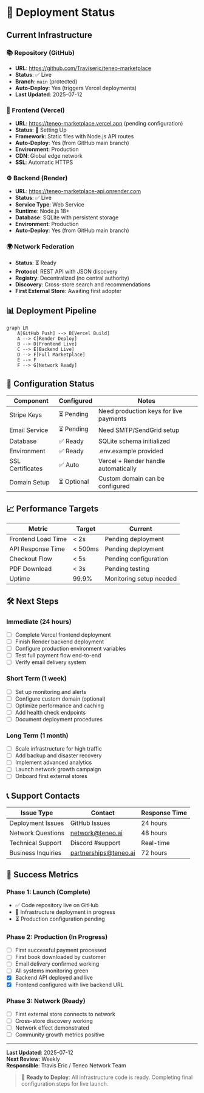 # 🚀 Deployment Status

## Current Infrastructure

### 📚 Repository (GitHub)
- **URL**: https://github.com/Traviseric/teneo-marketplace
- **Status**: ✅ Live
- **Branch**: `main` (protected)
- **Auto-Deploy**: Yes (triggers Vercel deployments)
- **Last Updated**: 2025-07-12

### 🎨 Frontend (Vercel)
- **URL**: https://teneo-marketplace.vercel.app (pending configuration)
- **Status**: 🔄 Setting Up
- **Framework**: Static files with Node.js API routes
- **Auto-Deploy**: Yes (from GitHub main branch)
- **Environment**: Production
- **CDN**: Global edge network
- **SSL**: Automatic HTTPS

### ⚙️ Backend (Render)
- **URL**: https://teneo-marketplace-api.onrender.com
- **Status**: ✅ Live
- **Service Type**: Web Service
- **Runtime**: Node.js 18+
- **Database**: SQLite with persistent storage
- **Environment**: Production
- **Auto-Deploy**: Yes (from GitHub main branch)

### 🌍 Network Federation
- **Status**: ⏳ Ready
- **Protocol**: REST API with JSON discovery
- **Registry**: Decentralized (no central authority)
- **Discovery**: Cross-store search and recommendations
- **First External Store**: Awaiting first adopter

## 📊 Deployment Pipeline

```mermaid
graph LR
    A[GitHub Push] --> B[Vercel Build]
    A --> C[Render Deploy]
    B --> D[Frontend Live]
    C --> E[Backend Live]
    D --> F[Full Marketplace]
    E --> F
    F --> G[Network Ready]
```

## 🔧 Configuration Status

| Component | Configured | Notes |
|-----------|------------|-------|
| Stripe Keys | ⏳ Pending | Need production keys for live payments |
| Email Service | ⏳ Pending | Need SMTP/SendGrid setup |
| Database | ✅ Ready | SQLite schema initialized |
| Environment | ✅ Ready | .env.example provided |
| SSL Certificates | ✅ Auto | Vercel + Render handle automatically |
| Domain Setup | ⏳ Optional | Custom domain can be configured |

## 📈 Performance Targets

| Metric | Target | Current |
|--------|--------|---------|
| Frontend Load Time | < 2s | Pending deployment |
| API Response Time | < 500ms | Pending deployment |
| Checkout Flow | < 5s | Pending configuration |
| PDF Download | < 3s | Pending testing |
| Uptime | 99.9% | Monitoring setup needed |

## 🛠 Next Steps

### Immediate (24 hours)
- [ ] Complete Vercel frontend deployment
- [ ] Finish Render backend deployment  
- [ ] Configure production environment variables
- [ ] Test full payment flow end-to-end
- [ ] Verify email delivery system

### Short Term (1 week)
- [ ] Set up monitoring and alerts
- [ ] Configure custom domain (optional)
- [ ] Optimize performance and caching
- [ ] Add health check endpoints
- [ ] Document deployment procedures

### Long Term (1 month)
- [ ] Scale infrastructure for high traffic
- [ ] Add backup and disaster recovery
- [ ] Implement advanced analytics
- [ ] Launch network growth campaign
- [ ] Onboard first external stores

## 📞 Support Contacts

| Issue Type | Contact | Response Time |
|------------|---------|---------------|
| Deployment Issues | GitHub Issues | 24 hours |
| Network Questions | network@teneo.ai | 48 hours |
| Technical Support | Discord #support | Real-time |
| Business Inquiries | partnerships@teneo.ai | 72 hours |

## 🎯 Success Metrics

### Phase 1: Launch (Complete)
- ✅ Code repository live on GitHub
- 🔄 Infrastructure deployment in progress
- ⏳ Production configuration pending

### Phase 2: Production (In Progress)
- [ ] First successful payment processed
- [ ] First book downloaded by customer
- [ ] Email delivery confirmed working
- [ ] All systems monitoring green
- [x] Backend API deployed and live
- [x] Frontend configured with live backend URL

### Phase 3: Network (Ready)
- [ ] First external store connects to network
- [ ] Cross-store discovery working
- [ ] Network effect demonstrated
- [ ] Community growth metrics positive

---

**Last Updated**: 2025-07-12  
**Next Review**: Weekly  
**Responsible**: Travis Eric / Teneo Network Team

> 🚀 **Ready to Deploy**: All infrastructure code is ready. Completing final configuration steps for live launch.